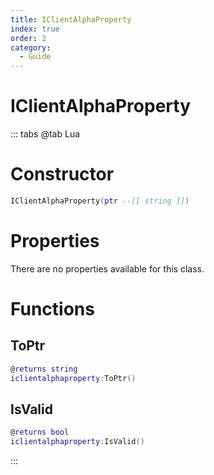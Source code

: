 ```yaml
---
title: IClientAlphaProperty
index: true
order: 2
category:
  - Guide
---
```


# IClientAlphaProperty

::: tabs
@tab Lua
# Constructor
```lua
IClientAlphaProperty(ptr --[[ string ]])
```
# Properties
There are no properties available for this class.
# Functions
## ToPtr
```lua
@returns string
iclientalphaproperty:ToPtr()
```
## IsValid
```lua
@returns bool
iclientalphaproperty:IsValid()
```

:::